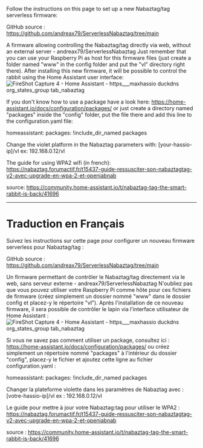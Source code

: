 Follow the instructions on this page to set up a new Nabaztag/tag serverless firmware:

GitHub source :
  https://github.com/andreax79/ServerlessNabaztag/tree/main

A firmware allowing controlling the Nabaztag/tag directly via web, without an external server - andreax79/ServerlessNabaztag
Just remember that you can use your Raspberry Pi as host for this firmware files (just create a folder named "www" in the config folder and put the "vl" directory right there).
After installing this new firmware, it will be possible to control the rabbit using the Home Assistant user interface:
![FireShot Capture 4 - Home Assistant - https___maxhassio duckdns org_states_group tab_nabaztag](https://github.com/user-attachments/assets/76396d13-a4cb-4041-aa77-7e3cd82eb915)

If you don't know how to use a package have a look here: https://home-assistant.io/docs/configuration/packages/ or just create a directory named "packages" inside the "config" folder, put the file there and add this line to the configuration.yaml file:

homeassistant:
  packages: !include_dir_named packages

Change the violet platform in the Nabaztag parameters with:
[your-hassio-ip]/vl
ex:
192.168.0.12/vl

The guide for using WPA2 wifi (in french):
  https://nabaztag.forumactif.fr/t15437-guide-ressusciter-son-nabaztagtag-v2-avec-upgrade-en-wpa-2-et-openjabnab

source: https://community.home-assistant.io/t/nabaztag-tag-the-smart-rabbit-is-back/41696

---

# Traduction en Français

Suivez les instructions sur cette page pour configurer un nouveau firmware serverless pour Nabaztag/tag :

GitHub source :
  https://github.com/andreax79/ServerlessNabaztag/tree/main

Un firmware permettant de contrôler le Nabaztag/tag directement via le web, sans serveur externe - andreax79/ServerlessNabaztag
N'oubliez pas que vous pouvez utiliser votre Raspberry Pi comme hôte pour ces fichiers de firmware (créez simplement un dossier nommé "www" dans le dossier config et placez-y le répertoire "vl").
Après l'installation de ce nouveau firmware, il sera possible de contrôler le lapin via l'interface utilisateur de Home Assistant :
![FireShot Capture 4 - Home Assistant - https___maxhassio duckdns org_states_group tab_nabaztag](https://github.com/user-attachments/assets/76396d13-a4cb-4041-aa77-7e3cd82eb915)

Si vous ne savez pas comment utiliser un package, consultez ici : https://home-assistant.io/docs/configuration/packages/ ou créez simplement un répertoire nommé "packages" à l'intérieur du dossier "config", placez-y le fichier et ajoutez cette ligne au fichier configuration.yaml :

homeassistant:
  packages: !include_dir_named packages

Changer la plateforme violette dans les paramètres de Nabaztag avec :
[votre-hassio-ip]/vl
ex :
192.168.0.12/vl

Le guide pour mettre à jour votre Nabaztag:tag pour utiliser le WPA2 :
  https://nabaztag.forumactif.fr/t15437-guide-ressusciter-son-nabaztagtag-v2-avec-upgrade-en-wpa-2-et-openjabnab

source : https://community.home-assistant.io/t/nabaztag-tag-the-smart-rabbit-is-back/41696
